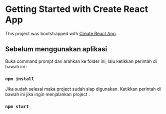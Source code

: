 # Getting Started with Create React App

This project was bootstrapped with [Create React App](https://github.com/facebook/create-react-app).

## Sebelum menggunakan aplikasi

Buka command prompt dan arahkan ke folder ini, lalu ketikkan perintah di bawah ini :

### `npm install`

Jika sudah selesai maka project sudah siap digunakan.
Ketikkan perintah di bawah ini jika ingin menjalankan project :

### `npm start`
